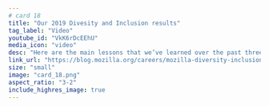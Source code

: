 ```yaml
---
# card 18
title: "Our 2019 Divesity and Inclusion results"
tag_label: "Video"
youtube_id: "VkK6rDcEEhU"
media_icon: "video"
desc: "Here are the main lessons that we’ve learned over the past three years."
link_url: "https://blog.mozilla.org/careers/mozilla-diversity-inclusion-2019-results/?utm_source=www.mozilla.org&utm_medium=referral&utm_campaign=homepage&utm_content=card"
size: "small"
image: "card_18.png"
aspect_ratio: "3-2"
include_highres_image: true
---
```

